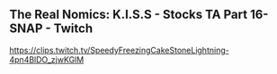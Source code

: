 ## The Real Nomics: K.I.S.S - Stocks TA Part 16- SNAP - Twitch

<https://clips.twitch.tv/SpeedyFreezingCakeStoneLightning-4pn4BlDO_zjwKGlM>
